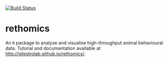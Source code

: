 
[![Build Status](https://travis-ci.org/gilestrolab/rethomics.svg?branch=master)](https://travis-ci.org/gilestrolab/rethomics)

rethomics
===========
An `R` package to analyse and visualise high-throughput animal behavioural data.
Tutorial and documentation available at http://gilestrolab.github.io/rethomics/.

